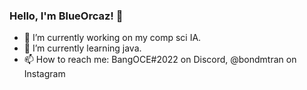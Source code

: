 ### Hello, I'm BlueOrcaz! 👋

- 🔭 I’m currently working on my comp sci IA.
- 🌱 I’m currently learning java.
- 📫 How to reach me: BangOCE#2022 on Discord, @bondmtran on Instagram


